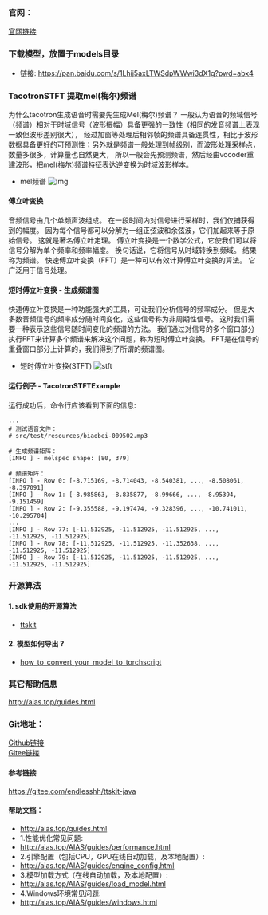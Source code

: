 ### 官网：
[官网链接](http://www.aias.top/)

### 下载模型，放置于models目录
- 链接: https://pan.baidu.com/s/1Lhij5axLTWSdpWWwi3dX1g?pwd=abx4

### TacotronSTFT 提取mel(梅尔)频谱
为什么tacotron生成语音时需要先生成Mel(梅尔)频谱？
一般认为语音的频域信号（频谱）相对于时域信号（波形振幅）具备更强的一致性（相同的发音频谱上表现一致但波形差别很大），
经过加窗等处理后相邻帧的频谱具备连贯性，相比于波形数据具备更好的可预测性；另外就是频谱一般处理到帧级别，而波形处理采样点，数量多很多，计算量也自然更大，
所以一般会先预测频谱，然后经由vocoder重建波形，把mel(梅尔)频谱特征表达逆变换为时域波形样本。

- mel频谱
![img](https://aias-home.oss-cn-beijing.aliyuncs.com/AIAS/voice_sdks/mel_spec.jpeg)

#### 傅立叶变换
音频信号由几个单频声波组成。 在一段时间内对信号进行采样时，我们仅捕获得到的幅度。 
因为每个信号都可以分解为一组正弦波和余弦波，它们加起来等于原始信号。 这就是著名傅立叶定理。
傅立叶变换是一个数学公式，它使我们可以将信号分解为单个频率和频率幅度。 换句话说，它将信号从时域转换到频域。 结果称为频谱。
快速傅立叶变换（FFT）是一种可以有效计算傅立叶变换的算法。 它广泛用于信号处理。

#### 短时傅立叶变换 - 生成频谱图
快速傅立叶变换是一种功能强大的工具，可让我们分析信号的频率成分。
但是大多数音频信号的频率成分随时间变化，这些信号称为非周期性信号。 
这时我们需要一种表示这些信号随时间变化的频谱的方法。 
我们通过对信号的多个窗口部分执行FFT来计算多个频谱来解决这个问题，称为短时傅立叶变换。 
FFT是在信号的重叠窗口部分上计算的，我们得到了所谓的频谱图。 
- 短时傅立叶变换(STFT)
![stft](https://aias-home.oss-cn-beijing.aliyuncs.com/AIAS/voice_sdks/fft.jpeg)

#### 运行例子 - TacotronSTFTExample
运行成功后，命令行应该看到下面的信息:
```text
...
# 测试语音文件：
# src/test/resources/biaobei-009502.mp3

# 生成频谱矩阵：
[INFO ] - melspec shape: [80, 379]

# 频谱矩阵：
[INFO ] - Row 0: [-8.715169, -8.714043, -8.540381, ..., -8.508061, -8.397091]
[INFO ] - Row 1: [-8.985863, -8.835877, -8.99666, ..., -8.95394, -9.151459]
[INFO ] - Row 2: [-9.355588, -9.197474, -9.328396, ..., -10.741011, -10.295704]
...
[INFO ] - Row 77: [-11.512925, -11.512925, -11.512925, ..., -11.512925, -11.512925]
[INFO ] - Row 78: [-11.512925, -11.512925, -11.352638, ..., -11.512925, -11.512925]
[INFO ] - Row 79: [-11.512925, -11.512925, -11.512925, ..., -11.512925, -11.512925]

```

### 开源算法
#### 1. sdk使用的开源算法
- [ttskit](https://gitee.com/kuangdd/ttskit)


#### 2. 模型如何导出 ?
- [how_to_convert_your_model_to_torchscript](http://docs.djl.ai/docs/pytorch/how_to_convert_your_model_to_torchscript.html)

### 其它帮助信息
http://aias.top/guides.html

### Git地址：   
[Github链接](https://github.com/mymagicpower/AIAS)    
[Gitee链接](https://gitee.com/mymagicpower/AIAS)   


#### 参考链接
https://gitee.com/endlesshh/ttskit-java



#### 帮助文档：
- http://aias.top/guides.html
- 1.性能优化常见问题:
- http://aias.top/AIAS/guides/performance.html
- 2.引擎配置（包括CPU，GPU在线自动加载，及本地配置）:
- http://aias.top/AIAS/guides/engine_config.html
- 3.模型加载方式（在线自动加载，及本地配置）:
- http://aias.top/AIAS/guides/load_model.html
- 4.Windows环境常见问题:
- http://aias.top/AIAS/guides/windows.html